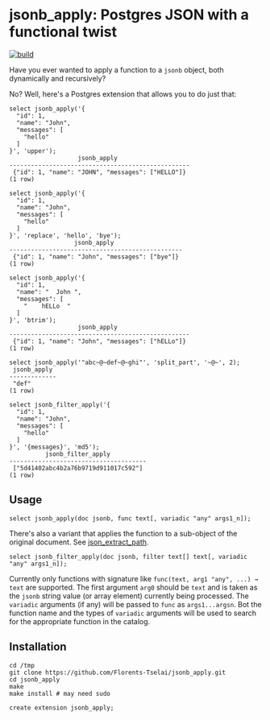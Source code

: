 # jsonb_apply: Postgres JSON with a functional twist

[![build](https://github.com/Florents-Tselai/jsonb_apply/actions/workflows/build.yml/badge.svg)](https://github.com/Florents-Tselai/jsonb_apply/actions/workflows/build.yml)

Have you ever wanted to apply a function to a `jsonb` object, both dynamically and recursively?

No? Well, here's a Postgres extension that allows you to do just that:

```tsql
select jsonb_apply('{
  "id": 1,
  "name": "John",
  "messages": [
    "hello"
  ]
}', 'upper');
                   jsonb_apply                    
--------------------------------------------------
 {"id": 1, "name": "JOHN", "messages": ["HELLO"]}
(1 row)
```

```tsql
select jsonb_apply('{
  "id": 1,
  "name": "John",
  "messages": [
    "hello"
  ]
}', 'replace', 'hello', 'bye');
                  jsonb_apply                   
------------------------------------------------
 {"id": 1, "name": "John", "messages": ["bye"]}
(1 row)
```


```tsql
select jsonb_apply('{
  "id": 1,
  "name": "  John ",
  "messages": [
    "    hELLo  "
  ]
}', 'btrim');
                   jsonb_apply                    
--------------------------------------------------
 {"id": 1, "name": "John", "messages": ["hELLo"]}
(1 row)
```


```tsql
select jsonb_apply('"abc~@~def~@~ghi"', 'split_part', '~@~', 2);
 jsonb_apply 
-------------
 "def"
(1 row)
```


```tsql
select jsonb_filter_apply('{
  "id": 1,
  "name": "John",
  "messages": [
    "hello"
  ]
}', '{messages}', 'md5');
          jsonb_filter_apply          
--------------------------------------
 ["5d41402abc4b2a76b9719d911017c592"]
(1 row)
```

## Usage

```tsql
select jsonb_apply(doc jsonb, func text[, variadic "any" args1_n]);
```

There's also a variant that applies the function to a sub-object of the original document.
See [json_extract_path](https://pgpedia.info/j/json_extract_path.html).

```tsql
select jsonb_filter_apply(doc jsonb, filter text[] text[, variadic "any" args1_n]);
```

Currently only functions with signature like `func(text, arg1 "any", ...) → text` are supported.
The first argument `arg0` should be `text` and is taken as the `jsonb` string value (or array element) currently being processed.
The `variadic` arguments (if any) will be passed to `func` as `args1...argsn`.
Bot the function name and the types of `variadic` arguments will be used to search for the appropriate function in the catalog.

## Installation

```
cd /tmp
git clone https://github.com/Florents-Tselai/jsonb_apply.git
cd jsonb_apply
make
make install # may need sudo
```

```tsql
create extension jsonb_apply;
```
